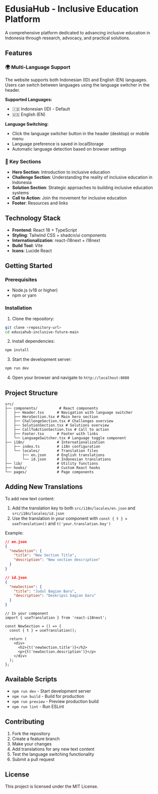 # EdusiaHub - Inclusive Education Platform

A comprehensive platform dedicated to advancing inclusive education in Indonesia through research, advocacy, and practical solutions.

## Features

### 🌍 Multi-Language Support
The website supports both Indonesian (ID) and English (EN) languages. Users can switch between languages using the language switcher in the header.

**Supported Languages:**
- 🇮🇩 Indonesian (ID) - Default
- 🇺🇸 English (EN)

**Language Switching:**
- Click the language switcher button in the header (desktop) or mobile menu
- Language preference is saved in localStorage
- Automatic language detection based on browser settings

### 🎯 Key Sections
- **Hero Section**: Introduction to inclusive education
- **Challenge Section**: Understanding the reality of inclusive education in Indonesia
- **Solution Section**: Strategic approaches to building inclusive education systems
- **Call to Action**: Join the movement for inclusive education
- **Footer**: Resources and links

## Technology Stack

- **Frontend**: React 18 + TypeScript
- **Styling**: Tailwind CSS + shadcn/ui components
- **Internationalization**: react-i18next + i18next
- **Build Tool**: Vite
- **Icons**: Lucide React

## Getting Started

### Prerequisites
- Node.js (v18 or higher)
- npm or yarn

### Installation

1. Clone the repository:
```bash
git clone <repository-url>
cd edusiahub-inclusive-future-main
```

2. Install dependencies:
```bash
npm install
```

3. Start the development server:
```bash
npm run dev
```

4. Open your browser and navigate to `http://localhost:8080`

## Project Structure

```
src/
├── components/          # React components
│   ├── Header.tsx      # Navigation with language switcher
│   ├── HeroSection.tsx # Main hero section
│   ├── ChallengeSection.tsx # Challenges overview
│   ├── SolutionSection.tsx # Solutions overview
│   ├── CallToActionSection.tsx # Call to action
│   ├── Footer.tsx      # Footer with links
│   └── LanguageSwitcher.tsx # Language toggle component
├── i18n/               # Internationalization
│   ├── index.ts        # i18n configuration
│   └── locales/        # Translation files
│       ├── en.json     # English translations
│       └── id.json     # Indonesian translations
├── lib/                # Utility functions
├── hooks/              # Custom React hooks
└── pages/              # Page components
```

## Adding New Translations

To add new text content:

1. Add the translation key to both `src/i18n/locales/en.json` and `src/i18n/locales/id.json`
2. Use the translation in your component with `const { t } = useTranslation()` and `t('your.translation.key')`

Example:
```json
// en.json
{
  "newSection": {
    "title": "New Section Title",
    "description": "New section description"
  }
}

// id.json
{
  "newSection": {
    "title": "Judul Bagian Baru",
    "description": "Deskripsi bagian baru"
  }
}
```

```tsx
// In your component
import { useTranslation } from 'react-i18next';

const NewSection = () => {
  const { t } = useTranslation();
  
  return (
    <div>
      <h2>{t('newSection.title')}</h2>
      <p>{t('newSection.description')}</p>
    </div>
  );
};
```

## Available Scripts

- `npm run dev` - Start development server
- `npm run build` - Build for production
- `npm run preview` - Preview production build
- `npm run lint` - Run ESLint

## Contributing

1. Fork the repository
2. Create a feature branch
3. Make your changes
4. Add translations for any new text content
5. Test the language switching functionality
6. Submit a pull request

## License

This project is licensed under the MIT License.
